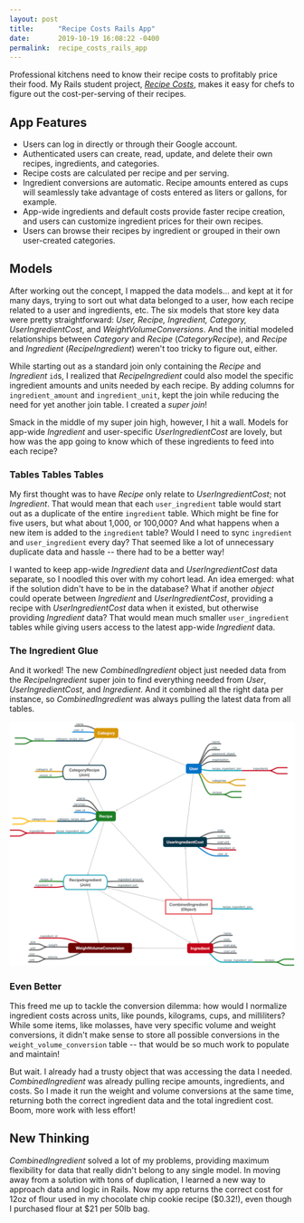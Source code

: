 ```yaml
---
layout: post
title:      "Recipe Costs Rails App"
date:       2019-10-19 16:08:22 -0400
permalink:  recipe_costs_rails_app
---
```


Professional kitchens need to know their recipe costs to profitably price their food. My Rails student project, [_Recipe Costs_](https://github.com/aparkening/recipe_costs), makes it easy for chefs to figure out the cost-per-serving of their recipes.
 
## App Features
- Users can log in directly or through their Google account.
- Authenticated users can create, read, update, and delete their own recipes, ingredients, and categories.
- Recipe costs are calculated per recipe and per serving. 
- Ingredient conversions are automatic. Recipe amounts entered as cups will  seamlessly take advantage of costs entered as liters or gallons, for example.
- App-wide ingredients and default costs provide faster recipe creation, and users can customize ingredient prices for their own recipes.
- Users can browse their recipes by ingredient or grouped in their own user-created categories.

## Models
After working out the concept, I mapped the data models... and kept at it for many days, trying to sort out what data belonged to a user, how each recipe related to a user and ingredients, etc. The six models that store key data were pretty straightforward: *User, Recipe, Ingredient, Category, UserIngredientCost*, and *WeightVolumeConversions*. And the initial modeled relationships between *Category* and *Recipe* (*CategoryRecipe*), and *Recipe* and *Ingredient* (*RecipeIngredient*) weren't too tricky to figure out, either.

While starting out as a standard join only containing the *Recipe* and *Ingredient* `id`s, I realized that *RecipeIngredient* could also model the specific ingredient amounts and units needed by each recipe. By adding columns for `ingredient_amount` and `ingredient_unit`, kept the join while reducing the need for yet another join table. I created a *super join*!

Smack in the middle of my super join high, however, I hit a wall. Models for app-wide *Ingredient* and user-specific *UserIngredientCost* are lovely, but how was the app going to know which of these ingredients to feed into each recipe?

### Tables Tables Tables
My first thought was to have *Recipe* only relate to *UserIngredientCost*; not *Ingredient*. That would mean that each `user_ingredient` table would start out as a duplicate of the entire `ingredient` table. Which might be fine for five users, but what about 1,000, or 100,000? And what happens when a new item is added to the `ingredient` table? Would I need to sync `ingredient` and `user_ingredient` every day? That seemed like a lot of unnecessary duplicate data and hassle -- there had to be a better way!

I wanted to keep app-wide *Ingredient* data and *UserIngredientCost* data separate, so I noodled this over with my cohort lead. An idea emerged: what if the solution didn't have to be in the database? What if another *object* could operate between *Ingredient* and *UserIngredientCost*, providing a recipe with *UserIngredientCost* data when it existed, but otherwise providing *Ingredient* data? That would mean much smaller `user_ingredient` tables while giving users access to the latest app-wide *Ingredient* data.

### The Ingredient Glue
And it worked! The new *CombinedIngredient* object just needed data from the *RecipeIngredient* super join to find everything needed from *User*, *UserIngredientCost*, and *Ingredient*. And it combined all the right data per instance, so *CombinedIngredient* was always pulling the latest data from all tables. 

![](https://github.com/aparkening/recipe_costs/blob/master/public/images/recipe-costs-data-models.png?raw=true)

### Even Better
This freed me up to tackle the conversion dilemma: how would I normalize ingredient costs across units, like pounds, kilograms, cups, and milliliters? While some items, like molasses, have very specific volume and weight conversions, it didn't make sense to store all possible conversions in the `weight_volume_conversion` table -- that would be so much work to populate and maintain!

But wait. I already had a trusty object that was accessing the data I needed. *CombinedIngredient* was already pulling recipe amounts, ingredients, and costs. So I made it run the weight and volume conversions at the same time, returning both the correct ingredient data and the total ingredient cost. Boom, more work with less effort!

## New Thinking
*CombinedIngredient* solved a lot of my problems, providing maximum flexibility for data that really didn't belong to any single model. In moving away from a solution with tons of duplication, I learned a new way to approach data and logic in Rails. Now my app returns the correct cost for 12oz of flour used in my chocolate chip cookie recipe ($0.32!), even though I purchased flour at $21 per 50lb bag.
